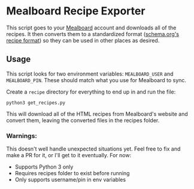 # Mealboard Recipe Exporter
This script goes to your [Mealboard](http://mealboard.com) account and downloads all of the recipes. It then converts them to a standardized format ([schema.org's recipe format](http://schema.org/Recipe)) so they can be used in other places as desired.

## Usage
This script looks for two environment variables: `MEALBOARD_USER` and `MEALBOARD_PIN`. These should match what you use for Mealboard to sync.

Create a `recipe` directory for everything to end up in and run the file:

`python3 get_recipes.py`

This will download all of the HTML recipes from Mealboard's website and convert them, leaving the converted files in the recipes folder.

### Warnings:
This doesn't well handle unexpected situations yet. Feel free to fix and make a PR for it, or I'll get to it eventually. For now:

* Supports Python 3 only
* Requires recipes folder to exist before running
* Only supports username/pin in env variables
